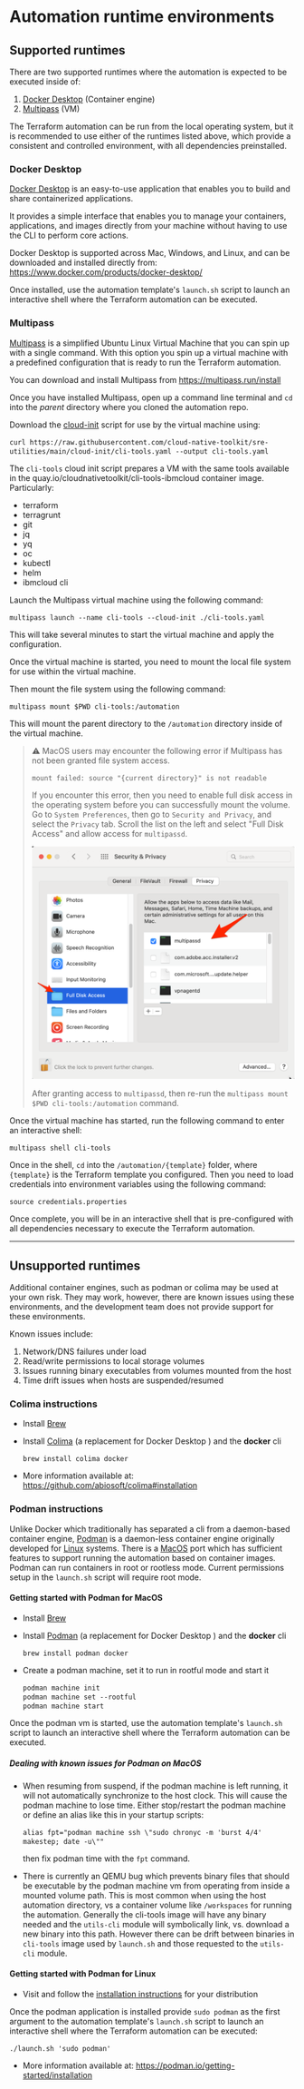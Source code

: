 # Automation runtime environments

## Supported runtimes

There are two supported runtimes where the automation is expected to be executed inside of:

1. [Docker Desktop](#docker-desktop) (Container engine)
2. [Multipass](#multipass) (VM)

The Terraform automation can be run from the local operating system, but it is recommended to use either of the runtimes listed above, which provide a consistent and controlled environment, with all dependencies preinstalled.

### Docker Desktop

[Docker Desktop](https://docs.docker.com/desktop/) is an easy-to-use application that enables you to build and share containerized applications.

It provides a simple interface that enables you to manage your containers, applications, and images directly from your machine without having to use the CLI to perform core actions.

Docker Desktop is supported across Mac, Windows, and Linux, and can be downloaded and installed directly from: <https://www.docker.com/products/docker-desktop/>

Once installed, use the automation template's `launch.sh` script to launch an interactive shell where the Terraform automation can be executed.

### Multipass

[Multipass](https://multipass.run/) is a simplified Ubuntu Linux Virtual Machine that you can spin up with a single command.   With this option you spin up a virtual machine with a predefined configuration that is ready to run the Terraform automation.  

You can download and install Multipass from <https://multipass.run/install>

Once you have installed Multipass, open up a command line terminal and `cd` into the *parent* directory where you cloned the automation repo.

Download the [cloud-init](https://github.com/cloud-native-toolkit/sre-utilities/blob/main/cloud-init/cli-tools.yaml) script for use by the virtual machine using:

```text
curl https://raw.githubusercontent.com/cloud-native-toolkit/sre-utilities/main/cloud-init/cli-tools.yaml --output cli-tools.yaml
```

The `cli-tools` cloud init script prepares a VM with the same tools available in the quay.io/cloudnativetoolkit/cli-tools-ibmcloud container image. Particularly:

-   terraform
-   terragrunt
-   git
-   jq
-   yq
-   oc
-   kubectl
-   helm
-   ibmcloud cli

Launch the Multipass virtual machine using the following command:

```text
multipass launch --name cli-tools --cloud-init ./cli-tools.yaml
```

This will take several minutes to start the virtual machine and apply the configuration.  

Once the virtual machine is started, you need to mount the local file system for use within the virtual machine.

Then mount the file system using the following command:

```
multipass mount $PWD cli-tools:/automation
```

This will mount the parent directory to the `/automation` directory inside of the virtual machine.


> ⚠️ MacOS users may encounter the following error if Multipass has not been granted file system access.  
> ```
> mount failed: source "{current directory}" is not readable
> ```
> 
> If you encounter this error, then you need to enable full disk access in the operating system before you can successfully mount the volume.  Go to `System Preferences`, then go to `Security and Privacy`, and select the `Privacy` tab.  Scroll the list on the left and select "Full Disk Access" and allow access for `multipassd`.
>
> ![Multipass security settings](https://github.com/cloud-native-toolkit/automation-solutions/raw/main/common-files/multipass-security.png)
> 
> After granting access to `multipassd`, then re-run the `multipass mount $PWD cli-tools:/automation` command.

Once the virtual machine has started, run the following command to enter an interactive shell:

```text
multipass shell cli-tools
```

Once in the shell, `cd` into the `/automation/{template}` folder, where `{template}` is the Terraform template you configured.  Then you need to load credentials into environment variables using the following command:

```text
source credentials.properties
```

Once complete, you will be in an interactive shell that is pre-configured with all dependencies necessary to execute the Terraform automation.

----

## Unsupported runtimes

Additional container engines, such as podman or colima may be used at your own risk. They may work, however, there are known issues using these environments, and the development team does not provide support for these environments.

Known issues include:

 1. Network/DNS failures under load
 1. Read/write permissions to local storage volumes
 1. Issues running binary executables from volumes mounted from the host
 1. Time drift issues when hosts are suspended/resumed

### Colima instructions

- Install [Brew](https://brew.sh/)
- Install [Colima](https://github.com/abiosoft/colima) (a replacement for Docker Desktop ) and the **docker** cli

   ```shell
   brew install colima docker
   ```

- More information available at: <https://github.com/abiosoft/colima#installation>

### Podman instructions

Unlike Docker which traditionally has separated a cli from a daemon-based container engine, [Podman](https://podman.io) is a daemon-less container engine originally developed for [Linux](#getting-started-with-podman-for-linux) systems. There is a [MacOS](#getting-started-with-podman-for-macos) port which has sufficient features to support running the automation based on container images. Podman can run containers in root or rootless mode. Current permissions setup in the `launch.sh` script will require root mode.

#### Getting started with Podman for MacOS

- Install [Brew](https://brew.sh/)
- Install [Podman](https://podman.io) (a replacement for Docker Desktop ) and the **docker** cli

   ```shell
   brew install podman docker
   ```

- Create a podman machine, set it to run in rootful mode and start it

   ```shell
   podman machine init
   podman machine set --rootful
   podman machine start
   ```

Once the podman vm is started, use the automation template's `launch.sh` script to launch an interactive shell where the Terraform automation can be executed.

##### Dealing with known issues for Podman on MacOS

- When resuming from suspend, if the podman machine is left running, it will not automatically synchronize to the host clock. This will cause the podman machine to lose time. Either stop/restart the podman machine or define an alias like this in your startup scripts:

    ```shell
    alias fpt="podman machine ssh \"sudo chronyc -m 'burst 4/4' makestep; date -u\""
    ```

    then fix podman time with the `fpt` command.

- There is currently an QEMU bug which prevents binary files that should be executable by the podman machine vm from operating from inside a mounted volume path. This is most common when using the host automation directory, vs a container volume like `/workspaces` for running the automation. Generally the cli-tools image will have any binary needed and the `utils-cli` module will symbolically link, vs. download a new binary into this path. However there can be drift between binaries in `cli-tools` image used by `launch.sh` and those requested to the `utils-cli` module.

#### Getting started with Podman for Linux

- Visit and follow the [installation instructions](https://podman.io/getting-started/installation#installing-on-linux) for your distribution

Once the podman application is installed provide `sudo podman` as the first argument to the automation template's `launch.sh` script to launch an interactive shell where the Terraform automation can be executed:

   ```shell
   ./launch.sh 'sudo podman'
   ```

- More information available at: <https://podman.io/getting-started/installation>
